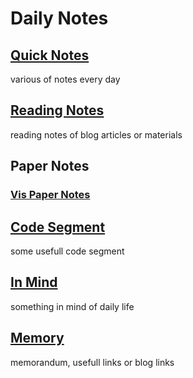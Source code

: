 Daily Notes
=====


[Quick Notes](QuickNote.md)
------
various of notes every day

[Reading Notes](reading_note/reading_note.md)
------
reading notes of blog articles or materials

Paper Notes
------

### [Vis Paper Notes](papers/vis/notes.md)

[Code Segment](code_segment/CodeFragment.md)
------
some usefull code segment

[In Mind](in_mind/in_mind.md)
------
something in mind of daily life

[Memory](Memo.md)
------
memorandum, usefull links or blog links 
